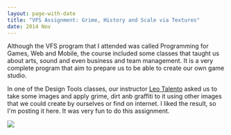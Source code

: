 ```yaml
---
layout: page-with-date
title: "VFS Assignment: Grime, History and Scale via Textures"
date: 2014 Nov
---
```


Although the VFS program that I attended was called Programming for Games, Web and Mobile, the course included some classes that taught us about arts, sound and even business and team management. It is a very complete program that aim to prepare us to be able to create our own game studio.

In one of the Design Tools classes, our instructor <a href="https://ca.linkedin.com/in/leotalento" target="_blank">Leo Talento</a> asked us to take some images and apply grime, dirt anb graffiti to it using other images that we could create by ourselves or find on internet. I liked the result, so I'm posting it here. It was very fun to do this assignment.

<a href="{{ site.baseurl }}public/images/portfolio/arts/vfs-grime-assignment/hi-house-01.jpg" class="colorbox"><img src="{{ site.baseurl }}public/images/portfolio/arts/vfs-grime-assignment/lo-house-01.jpg"></a>